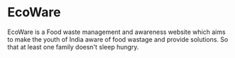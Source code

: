 # EcoWare
EcoWare is a Food waste management and awareness website which aims to make the youth of India aware of food wastage and provide solutions. So that at least one family doesn't sleep hungry.
